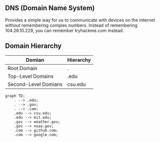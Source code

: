## DNS (Domain Name System) 
Provides a simple way for us to communicate with devices on the internet without remembering complex numbers.
Instead of remembering 104.26.10.229, you can remember tryhackme.com instead.

## Domain Hierarchy
| Domian | Hierarchy |
| --- | --- |
| Root Domain | . |
| Top-Level Domains | .edu |
| Second-Level Domians | csu.edu |

```mermaid
graph TD;
    . --> .edu;
    . --> .gov;
    . --> .com;
    .edu --> csu.edu;
    .edu --> mit.edu;
    .gov --> weather.gov;
    .gov --> noaa.gov;
    .com --> github.com;
    .com --> google.com;
```
